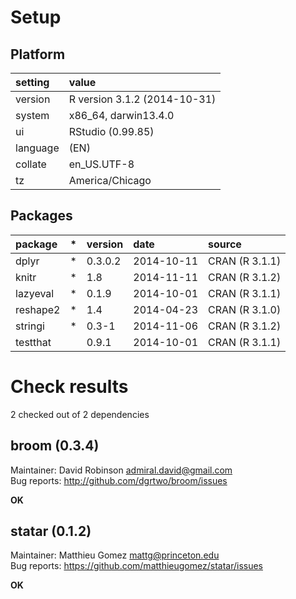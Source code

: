 # Setup

## Platform

|setting  |value                        |
|:--------|:----------------------------|
|version  |R version 3.1.2 (2014-10-31) |
|system   |x86_64, darwin13.4.0         |
|ui       |RStudio (0.99.85)            |
|language |(EN)                         |
|collate  |en_US.UTF-8                  |
|tz       |America/Chicago              |

## Packages

|package  |*  |version |date       |source         |
|:--------|:--|:-------|:----------|:--------------|
|dplyr    |*  |0.3.0.2 |2014-10-11 |CRAN (R 3.1.1) |
|knitr    |*  |1.8     |2014-11-11 |CRAN (R 3.1.2) |
|lazyeval |*  |0.1.9   |2014-10-01 |CRAN (R 3.1.1) |
|reshape2 |*  |1.4     |2014-04-23 |CRAN (R 3.1.0) |
|stringi  |*  |0.3-1   |2014-11-06 |CRAN (R 3.1.2) |
|testthat |   |0.9.1   |2014-10-01 |CRAN (R 3.1.1) |

# Check results
2 checked out of 2 dependencies 

## broom (0.3.4)
Maintainer: David Robinson <admiral.david@gmail.com>  
Bug reports: http://github.com/dgrtwo/broom/issues

__OK__

## statar (0.1.2)
Maintainer: Matthieu Gomez <mattg@princeton.edu>  
Bug reports: https://github.com/matthieugomez/statar/issues

__OK__

